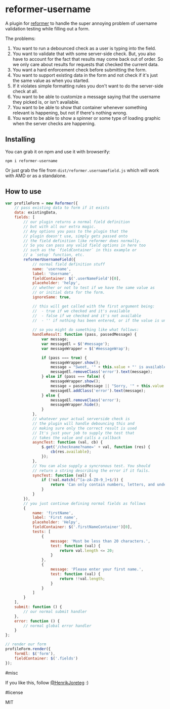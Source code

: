 # reformer-username

A plugin for [reformer](https://github.com/henrikjoreteg/reformer) to handle the super annoying problem of username validation testing while filling out a form.

The problems:

1. You want to run a debounced check as a user is typing into the field.
2. You want to validate that with some server-side check. But, you also have to account for the fact that results may come back out of order. So we only care about results for requests that checked the current data.
3. You want a hard enforcement check before submitting the form.
4. You want to support existing data in the form and not check if it's just the same value as when you started.
5. If it violates simple formatting rules you don't want to do the server-side check at all.
6. You want to be able to customize a message saying that the username they picked is, or isn't available.
7. You want to be able to show that container whenever something relevant is happening, but not if there's nothing wrong.
8. You want to be able to show a spinner or some type of loading graphic when the server checks are happening.


## Installing

You can grab it on npm and use it with browserify:

```
npm i reformer-username
```

Or just grab the file from `dist/reformer.usernamefield.js` which will work with AMD or as a standalone.


## How to use

```js
var profileForm = new Reformer({
    // pass existing data to form if it exists
    data: existingData,
    fields: [
        // our plugin returns a normal field definition
        // but with all our extra magic.
        // Any options you pass to the plugin that the
        // plugin doesn't use, simply gets passed onto
        // the field definition like reformer does normally.
        // So you can pass any valid field options in here too
        // such as the `fieldContainer` in this example or
        // a `setup` function, etc.
        reformerUsernameField({
            // normal field definition stuff
            name: 'username',
            label: 'Username',
            fieldContainer: $('.userNameField')[0],
            placeholder: 'helpy',
            // whether or not to test if we have the same value as
            // or initial data for the form.
            ignoreSame: true,

            // this will get called with the first argument being:
            //  - true if we checked and it's available
            //  - false if we checked and it's not available
            //  - '' if nothing has been entered, or if the value is unchanged from original data
            
            // so you might do something like what follows:
            handleResult: function (pass, passedMessage) {
                var message;
                var messageEl = $('#message');
                var messageWrapper = $('#messageWrap');

                if (pass === true) {
                    messageWrapper.show();
                    message = "Sweet, '" + this.value + "' is available!";
                    messageEl.removeClass('error').text(message);
                } else if (pass === false) {
                    messageWrapper.show();
                    message = passedMessage || "Sorry, '" + this.value + "' is taken.";
                    messageEl.addClass('error').text(message);
                } else {
                    messageEl.removeClass('error');
                    messageWrapper.hide();
                }
            },
            // whatever your actual serverside check is
            // the plugin will handle debouncing this and 
            // making sure only the correct result is used
            // It's just your job to supply the test that
            // takes the value and calls a callback
            asyncTest: function (val, cb) {
                $.get('/checkname?name=' + val, function (res) {
                    cb(res.available);
                });
            },
            // You can also supply a syncronous test. You should
            // return a string describing the error if it fails.
            syncTest: function (val) {
                if (!val.match(/^[a-zA-Z0-9_]+$/)) {
                    return 'Can only contain numbers, letters, and underscores.';
                }
            }
        }),
        // you just continue defining normal fields as follows
        {
            name: 'firstName',
            label: 'First name',
            placeholder: 'Helpy',
            fieldContainer: $('.firstNameContainer')[0],
            tests: [
                {
                    message: 'Must be less than 20 characters.',
                    test: function (val) {
                        return val.length <= 20;
                    }
                },
                {
                    message: 'Please enter your first name.',
                    test: function (val) {
                        return !!val.length;
                    }
                }
            ]
        }
    ],
    submit: function () {
        // our normal submit handler
    },
    error: function () {
        // normal global error handler
    }
};

// render our form
profileForm.render({
    formEl: $('form'),
    fieldContainer: $('.fields')
});
```

#misc

If you like this, follow [@HenrikJoreteg](http://twitter.com/henrikjoreteg) :)


#license

MIT
